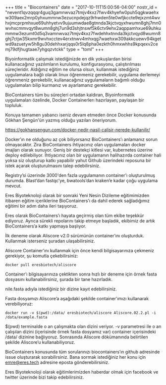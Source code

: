 +++
title = "Biocontainers"
date = "2017-10-11T15:00:56-04:00"
nostr_id = "nevent1qvzqqqr4guq3gamnwvaz7tmjv4kxz7fwv4khyefw0puh5qgkwaehxw309aex2mrp0yhxummnw3ezucnpdejqz9rhwden5te0wfjkccte9ejxzmt4wvhxjmcprpmhxue69uhhyetvv9ujuumwdae8gtnnda3kjctvqyxhwumn8ghj7mn0wvhxcmmvqyt8wumn8ghj7un9d3shjtnswf5k6ctv9ehx2aqppamhxue69uhkummnw3ezumt0d5q3vamnwvaz7tmjv4kxz7fwdehhxtnnda3kjctvqyd8wumn8ghj7ctjw35kxmr9wvhxcctev4erxtnwv4mhxqg7waehxw309akkcuewv94kgetwd9azuetyw5h8gu30dehhxarjqqs0r5lq8pha0ezkth0hmxwhhs9kpqexv2cemj79dfjhugtaae7yhgqzvtckk"
type = "toml"
+++

Biyoinformatik çalışmak istediğinizde en dik yokuşlardan birisi kullanacağınız yazılımların kurulumu, konfigurasyonu, çalıştırılması süreçleridir. Aldığınız eğitim ne olursa olsun, kullanmak istediğiniz uygulamalara bağlı olarak linux öğrenmeniz gerekebilir, uygulama derlemeyi öğrenmeniz gerekebilir, kullanacağınız uygulamaların bağımlı olduğu uygulamaları bilip kurmanız ve ayarlamanız gerekebilir.

BioContainers tüm bu süreçleri ortadan kaldıran, Biyoinformatik uygulamaları özelinde, Docker Containerlerı hazırlayan, paylaşan bir topluluk.

Konuya tamamen yabancı iseniz devam etmeden önce Docker konusunda Gökhan Şengün'ün yazmış olduğu yazıları öneriyorum.

https://gokhansengun.com/docker-nedir-nasil-calisir-nerede-kullanilir/


Docker’ın ne olduğunu az çok biliyorsanız BioContainers’ı anlamanız sorun olmayacaktır. Zira BioContainers ihtiyacınız olan uygulamaları docker imajları olarak sunuyor. Geniş bir destekçi kitlesi var, kubernetes üzerine deploy edilebiliyor. İhtiyacınız olan bir uygulamanın halihazırda container hali yoksa siz oluşturup katkı yapabilir yahut Github üzerindeki reposuna bir istek açarak oluşturulmasını talep edebilirsiniz.

Registry’si üzerinde 3000'den fazla uygulamanın container’ı oluşturulmuş durumda. Blast’dan fastqc’ye, bwatools’dan kraken’e kadar çoğu uygulama mevcut.

Eres Biyoteknoloji olarak bir sonraki Yeni Nesin Dizileme eğitimimizden itibaren eğitim içeriklerine BioContainers’ı da dahil ederek sağladığımız eğitimi bir adım daha ileri taşıyoruz.

Eres olarak BioContainers’ı hayata geçirmiş olan tüm ekibe teşekkür ediyoruz. Ayrıca sürekli repolarını takip etmeye başladık, ekibimiz de artık BioContainers’a katkı yapmaya başlıyor.

İlk deneme olarak Aliscore v2.0 sürümünün container’ını oluşturduk. Kullanmak isterseniz şuradan ulaşabilirsiniz.

Aliscore Container’ını kullanmak için önce kendi bilgisayarınıza çekmeniz gerekiyor, şu komutla çekebilirsiniz:

```
docker pull eresbiotech/aliscore
```

Container’ı bilgisayarınıza çektikten sonra hızlı bir deneme için örnek fasta dosyasını kullanabilirsiniz, şurada bir tane hazırladık.


nile.fasta adıyla istediğiniz bir dizine kayıt edebilirsiniz. 


Fasta dosyamızı Aliscore’a aşağıdaki şekilde container’ımızı kullanarak verebiliyoruz:

`docker run -v $(pwd):/data/ eresbiotech/aliscore Aliscore.02.2.pl -i /data/example.fasta`

$(pwd) terminalde o an çalışmakta olan dizini veriyor. -v parametresi ile o an çalışılan dizini (içerisinde örnek fasta dosyamız var) container içerisindeki /data/ dizinine bağlıyoruz. Sonrasında Aliscore dökümanında belirtilen şekilde Aliscore’u kullanabiliyoruz.

BioContainers konusunda tüm sorularınızı biocontainers’ın github adresinde issue oluşturarak sorabilirsiniz. Bana sormak istediğiniz her konu için emre@eres.tech adresine eposta gönderebilirsiniz.

Eres Biyoteknoloji olarak eğitimlerimizden haberdar olmak için facebook ve twitter üzerinde bizi takip edebilirsiniz.
